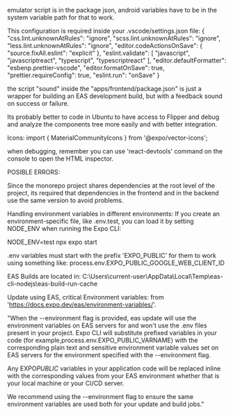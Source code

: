 emulator script is in the package json, android variables have to be in the system variable path for that to work.

This configuration is required inside your .vscode/settings.json file:
{
"css.lint.unknownAtRules": "ignore",
"scss.lint.unknownAtRules": "ignore",
"less.lint.unknownAtRules": "ignore",
"editor.codeActionsOnSave": {
"source.fixAll.eslint": "explicit"
},
"eslint.validate": [
"javascript",
"javascriptreact",
"typescript",
"typescriptreact"
],
"editor.defaultFormatter": "esbenp.prettier-vscode",
"editor.formatOnSave": true,
"prettier.requireConfig": true,
"eslint.run": "onSave"
}

the script "sound" inside the "apps/frontend/package.json" is just a wrapper for building an EAS development build, but with a feedback sound on success or failure.

Its probably better to code in Ubuntu to have access to Flipper and debug and analyze the components tree more easily and with better integration.

Icons:
import { MaterialCommunityIcons } from '@expo/vector-icons';

when debugging, remember you can use 'react-devtools' command on the console to open the HTML inspector.

POSIBLE ERRORS:

Since the monorepo project shares dependencies at the root level of the project, its required that dependencies in the frontend and in the backend use the same version to avoid problems.

Handling environment variables in different environments:
If you create an environment-specific file, like .env.test, you can load it by setting NODE_ENV when running the Expo CLI:

NODE_ENV=test npx expo start

.env variables must start with the prefix 'EXPO_PUBLIC' for them to work using something like: process.env.EXPO_PUBLIC_GOOGLE_WEB_CLIENT_ID

EAS Builds are located in:
C:\Users\current-user\AppData\Local\Temp\eas-cli-nodejs\eas-build-run-cache

Update using EAS, critical Environment variables:
from 'https://docs.expo.dev/eas/environment-variables/'.

"When the --environment flag is provided, eas update will use the environment variables on EAS servers for and won't use the .env files present in your project. Expo CLI will substitute prefixed variables in your code (for example,process.env.EXPO_PUBLIC_VARNAME) with the corresponding plain text and sensitive environment variable values set on EAS servers for the environment specified with the --environment flag.

Any EXPO*PUBLIC* variables in your application code will be replaced inline with the corresponding values from your EAS environment whether that is your local machine or your CI/CD server.

We recommend using the --environment flag to ensure the same environment variables are used both for your update and build jobs."
